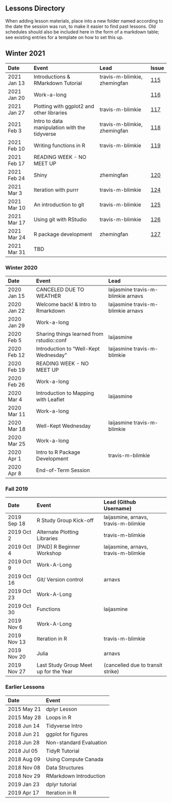 ## Lessons Directory

When adding lesson materials, place into a new folder named according to the date the session was run, to make it easier to find past lessons.
Old schedules should also be included here in the form of a markdown table; see existing entries for a template on how to set this up.


## Winter 2021
| Date        | Event                                         | Lead                         | Issue                                                             |
|:------------|:----------------------------------------------|:-----------------------------|:------------------------------------------------------------------|
| 2021 Jan 13 | Introductions & RMarkdown Tutorial            | travis-m-blimkie, zhemingfan | [115](https://github.com/UBC-R-Study-group/studyGroup/issues/115) |
| 2021 Jan 20 | Work-a-long                                   |                              | [116](https://github.com/UBC-R-Study-group/studyGroup/issues/116) |
| 2021 Jan 27 | Plotting with ggplot2 and other libraries     | travis-m-blimkie             | [117](https://github.com/UBC-R-Study-group/studyGroup/issues/117) |
| 2021 Feb 3  | Intro to data manipulation with the tidyverse | travis-m-blimkie, zhemingfan | [118](https://github.com/UBC-R-Study-group/studyGroup/issues/118) |
| 2021 Feb 10 | Writing functions in R                        | travis-m-blimkie             | [119](https://github.com/UBC-R-Study-group/studyGroup/issues/119) |
| 2021 Feb 17 | READING WEEK - NO MEET UP                     |                              |                                                                   |
| 2021 Feb 24 | Shiny                                         | zhemingfan                   | [120](https://github.com/UBC-R-Study-group/studyGroup/issues/120) |
| 2021 Mar 3  | Iteration with purrr                          | travis-m-blimkie             | [124](https://github.com/UBC-R-Study-group/studyGroup/issues/124) |
| 2021 Mar 10 | An introduction to git                        | travis-m-blimkie             | [125](https://github.com/UBC-R-Study-group/studyGroup/issues/125) |
| 2021 Mar 17 | Using git with RStudio                        | travis-m-blimkie             | [126](https://github.com/UBC-R-Study-group/studyGroup/issues/126) |
| 2021 Mar 24 | R package development                         | zhemingfan                   | [127](https://github.com/UBC-R-Study-group/studyGroup/issues/127) |
| 2021 Mar 31 | TBD                                           |                              |                                                                   |


### Winter 2020
| Date        | Event                                     | Lead                               |
|:------------|:------------------------------------------|:-----------------------------------|
| 2020 Jan 15 | CANCELED DUE TO WEATHER                   | laijasmine travis-m-blimkie arnavs |
| 2020 Jan 22 | Welcome back! & Intro to Rmarkdown        | laijasmine travis-m-blimkie arnavs |
| 2020 Jan 29 | Work-a-long                               |                                    |
| 2020 Feb 5  | Sharing things learned from rstudio::conf | laijasmine                         |
| 2020 Feb 12 | Introduction to “Well-Kept Wednesday”     | laijasmine travis-m-blimkie        |
| 2020 Feb 19 | READING WEEK - NO MEET UP                 |                                    |
| 2020 Feb 26 | Work-a-long                               |                                    |
| 2020 Mar 4  | Introduction to Mapping with Leaflet      | laijasmine                         |
| 2020 Mar 11 | Work-a-long                               |                                    |
| 2020 Mar 18 | Well-Kept Wednesday                       | laijasmine travis-m-blimkie        |
| 2020 Mar 25 | Work-a-long                               |                                    |
| 2020 Apr 1  | Intro to R Package Development            | travis-m-blimkie                   |
| 2020 Apr 8  | End-of-Term Session                       |                                    |


### Fall 2019
| Date        | Event                                 | Lead (Github Username)               |
|:------------|:--------------------------------------|:-------------------------------------|
| 2019 Sep 18 | R Study Group Kick-off                | laijasmine, arnavs, travis-m-blimkie |
| 2019 Oct 2  | Alternate Plotting Libraries          | travis-m-blimkie                     |
| 2019 Oct 4  | [PAID] R Beginner Workshop            | laijasmine, arnavs, travis-m-blimkie |
| 2019 Oct 9  | Work-A-Long                           |                                      |
| 2019 Oct 16 | Git/ Version control                  | arnavs                               |
| 2019 Oct 23 | Work-A-Long                           |                                      |
| 2019 Oct 30 | Functions                             | laijasmine                           |
| 2019 Nov 6  | Work-A-Long                           |                                      |
| 2019 Nov 13 | Iteration in R                        | travis-m-blimkie                     |
| 2019 Nov 20 | Julia                                 | arnavs                               |
| 2019 Nov 27 | Last Study Group Meet up for the Year | (cancelled due to transit strike)    |


### Earlier Lessons
| Date        | Event                   |
|:------------|:------------------------|
| 2015 May 21 | dplyr Lesson            |
| 2015 May 28 | Loops in R              |
| 2018 Jun 14 | Tidyverse Intro         |
| 2018 Jun 21 | ggplot for figures      |
| 2018 Jun 28 | Non-standard Evaluation |
| 2018 Jul 05 | TidyR Tutorial          |
| 2018 Aug 09 | Using Compute Canada    |
| 2018 Nov 08 | Data Structures         |
| 2018 Nov 29 | RMarkdown Introduction  |
| 2019 Jan 23 | dplyr tutorial          |
| 2019 Apr 17 | Iteration in R          |

